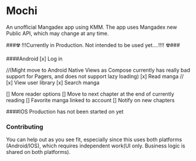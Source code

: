 # Mochi
 An unofficial Mangadex app using KMM. The app uses Mangadex new Public API, which may change at any time.

###☢️ !!!Currently in Production. Not intended to be used yet....!!!! ☢️###

####Android 
[x] Log in

//(Might move to Android Native Views as Compose currently has really bad support for Pagers, and does not support lazy loading)
[x] Read manga
//
[x] View user library
[x] Search manga


[] More reader options
[] Move to next chapter at the end of currently reading
[] Favorite manga linked to account
[] Notify on new chapters

####IOS
Production has not been started on yet

### Contributing
You can help out as you see fit, especially since this uses both platforms (Android/IOS), which requires independent work(UI only. Business logic is shared on both platforms).
